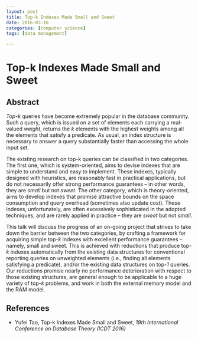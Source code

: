 ```yaml
---
layout: post
title: Top-k Indexes Made Small and Sweet 
date: 2016-03-16
categories: [computer science]
tags: [data management]

---
```


# Top-k Indexes Made Small and Sweet

## Abstract

*Top-k* queries have become extremely popular in the database community. Such a query, which is issued on a set of elements each carrying a real-valued *weight*, returns the *k* elements with the highest weights among all the elements that satisfy a predicate. As usual, an index structure is necessary to answer a query substantially faster than accessing the whole input set.

The existing research on top-k queries can be classified in two categories. The first one, which is system-oriented, aims to devise indexes that are simple to understand and easy to implement. These indexes, typically designed with heuristics, are reasonably fast in practical applications, but do not necessarily offer strong performance guarantees – in other words, they are *small* but not *sweet*. The other category, which is theory-oriented, aims to develop indexes that promise attractive bounds on the space consumption and query overhead (sometimes also update cost). These indexes, unfortunately, are often excessively sophisticated in the adopted techniques, and are rarely applied in practice – they are *sweet* but not *small*.

This talk will discuss the progress of an on-going project that strives to take down the barrier between the two categories, by crafting a framework for acquiring simple top-*k* indexes with excellent performance guarantees – namely, small and sweet. This is achieved with reductions that produce top-*k* indexes automatically from the existing data structures for conventional reporting queries on unweighted elements (i.e., finding all elements satisfying a predicate), and/or the existing data structures on top-*1* queries. Our reductions promise nearly no performance deterioration with respect to those existing structures, are general enough to be applicable to a huge variety of top-*k* problems, and work in both the external memory model and the RAM model.


## References


- Yufei Tao, Top-k Indexes Made Small and Sweet, *19th International Conference on Database Theory (ICDT 2016)*
